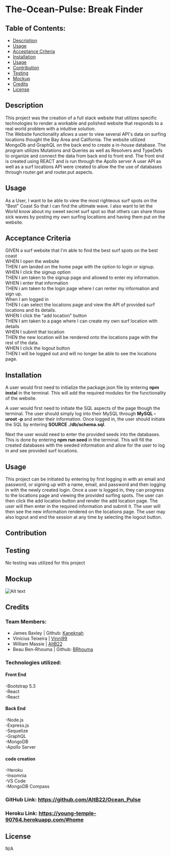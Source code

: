 # The-Ocean-Pulse: Break Finder

## Table of Contents:

- [Description](#description)
- [Usage](#usage)
- [Acceptance Criteria](#acceptance-criteria)
- [Installation](#installation)
- [Usage](#usage)
- [Contribution](#contribution)
- [Testing](#testing)
- [Mockup](#mockup)
- [Credits](#credits)
- [License](#license)

## Description

This project was the creation of a full stack website that utilizes specific technologies to render a workable and polished website that responds to a real world problem with a intuitive solution. <br>
The Website functionality allows a user to view several API's data on surfing locations thought the Bay Area and California. The website utilized MongoDb and GraphQL on the back end to create a in-house database. The program utilizes Mutations and Queries as well as Resolvers and TypeDefs to organize and connect the data from back end to front end. The front end is created using REACT and is run through the Apollo server  A user API as well as a surf locations API were created to allow the the use of databases through router.get and router.put aspects.

## Usage

As a User, I want to be able to view the most righteous surf spots on the "Best" Coast So that I can find the ultimate wave. I also want to let the World know about my sweet secret surf spot so that others can share those sick waves by posting my own surfing locations and having them put on the website.

## Acceptance Criteria

GIVEN a surf website that I'm able to find the best surf spots on the best coast<br>
WHEN I open the website<br>
THEN I am landed on the home page with the option to login or signup.<br>
WHEN I click the signup option<br>
THEN I am taken to the signup page and allowed to enter my information.<br>
WHEN i enter that information<br>
THEN i am taken to the login page where I can renter my information and sign up.<br>
When I am logged in<br>
THEN I can select the locations page and view the API of provided surf locations and its details.<br>
WHEN I click the "add location" button<br>
THEN I am taken to a page where I can create my own surf location with details<br>
WHEN I submit that location<br>
THEN the new location will be rendered onto the locations page with the rest of the data.<br>
WHEN I click the logout button<br>
THEN I will be logged out and will no longer be able to see the locations page.<br>

## Installation

A user would first need to initialize the package.json file by entering <b>npm instal</b> in the terminal. This will add the required modules for the functionality of the website.<br>

A user would first need to initiate the SQL aspects of the page though the terminal. The user should simply log into their MySQL through <b>MySQL -uroot -p</b> and enter their information. Once logged in, the user should initiate the SQL by entering <b>SOURCE ./db/schema.sql</b>. <br>

Next the user would need to enter the provided seeds into the databases. This is done by entering <b>npm run seed</b> in the terminal. This will fill the created databases with the seeded information and allow for the user to log in and see provided surf locations.

## Usage

This project can be initiated by entering by first logging in with an email and password, or signing up with a name, email, and password and then logging in with the newly created login. Once a user is logged in, they can progress to the locations page and viewing the provided surfing spots. The user can then click the add location button and render the add location page. The user will then enter in the required information and submit it. The user will then see the new information rendered on the locations page. The user may also logout and end the session at any time by selecting the logout button.

## Contribution

## Testing

No testing was utilized for this project

## Mockup

![Alt text](./public/css/assets/Screen%20Shot%202023-02-19%20at%204.08.58%20PM.png)

## Credits

### Team Members:

- James Baxley | Github: [Kaneknah](https://github.com/Kaneknah)
- Vinícius Teixeira | [Vinni99](https://github.com/Vinni99)
- William Massie | [AltB22](https://github.com/AltB22)
- Beau Ben-Rhouma | Github: [BRhouma](https://github.com/BRhouma)

### Technologies utilized:

#### Front End

-Bootstrap 5.3<br>
-React<br>
-React<br>

#### Back End

-Node.js<br>
-Express.js<br>
-Sequelize<br>
-GraphQL<br>
-MongoDB<br>
-Apollo Server<br>

#### code creation

-Heroku<br>
-Insomnia<br>
-VS Code<br>
-MongoDB Compass

### GitHub Link: <https://github.com/AltB22/Ocean_Pulse>
### Heroku Link: <https://young-temple-90764.herokuapp.com/#home>

## License

N/A